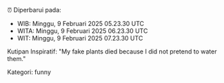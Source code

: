 ⏰ Diperbarui pada:
- WIB: Minggu, 9 Februari 2025 05.23.30 UTC
- WITA: Minggu, 9 Februari 2025 06.23.30 UTC
- WIT: Minggu, 9 Februari 2025 07.23.30 UTC

Kutipan Inspiratif:
"My fake plants died because I did not pretend to water them."


Kategori: funny

